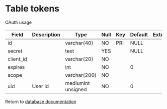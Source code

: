 Table tokens
===========
OAuth usage

| Field | Description | Type | Null | Key | Default | Extra |
| ----- | ----------- | ---- | ---- | --- | ------- | ----- |
| id        |         | varchar(40)        | NO  | PRI | NULL |  |    
| secret    |         | text               | YES |     | NULL |  |    
| client_id |         | varchar(20)        | NO  |     |      |  |    
| expires   |         | int                | NO  |     | 0    |  |    
| scope     |         | varchar(200)       | NO  |     |      |  |    
| uid       | User id | mediumint unsigned | NO  |     | 0    |  |    

Return to [database documentation](help/database)
